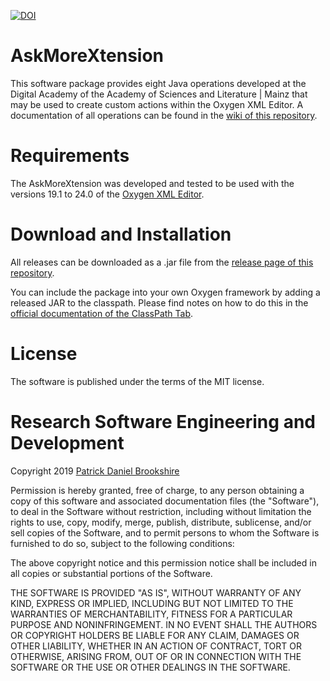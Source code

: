 [![DOI](https://zenodo.org/badge/228860529.svg)](https://zenodo.org/badge/latestdoi/228860529)

# AskMoreXtension

This software package provides eight Java operations developed at the Digital Academy of the Academy of Sciences and Literature | Mainz that may be used to create custom actions within the Oxygen XML Editor. A documentation of all operations can be found in the [wiki of this repository](https://github.com/digicademy/AskMoreXtension/wiki).


# Requirements
The AskMoreXtension was developed and tested to be used with the versions 19.1 to 24.0 of the [Oxygen XML Editor](https://www.oxygenxml.com/).


# Download and Installation
All releases can be downloaded as a .jar file from the [release page of this repository](https://github.com/digicademy/AskMoreXtension/releases).

You can include the package into your own Oxygen framework by adding a released JAR to the classpath. Please find notes on how to do this in the [official documentation of the ClassPath Tab](https://www.oxygenxml.com/doc/versions/19.1/ug-editor/topics/document-type-classpath-tab.html).


# License
The software is published under the terms of the MIT license.


# Research Software Engineering and Development

Copyright 2019 <a href="https://orcid.org/0000-0002-5843-7577">Patrick Daniel Brookshire</a>

Permission is hereby granted, free of charge, to any person obtaining a copy of this software and associated documentation files (the "Software"), to deal in the Software without restriction, including without limitation the rights to use, copy, modify, merge, publish, distribute, sublicense, and/or sell copies of the Software, and to permit persons to whom the Software is furnished to do so, subject to the following conditions:

The above copyright notice and this permission notice shall be included in all copies or substantial portions of the Software.

THE SOFTWARE IS PROVIDED "AS IS", WITHOUT WARRANTY OF ANY KIND, EXPRESS OR IMPLIED, INCLUDING BUT NOT LIMITED TO THE WARRANTIES OF MERCHANTABILITY, FITNESS FOR A PARTICULAR PURPOSE AND NONINFRINGEMENT. IN NO EVENT SHALL THE AUTHORS OR COPYRIGHT HOLDERS BE LIABLE FOR ANY CLAIM, DAMAGES OR OTHER LIABILITY, WHETHER IN AN ACTION OF CONTRACT, TORT OR OTHERWISE, ARISING FROM, OUT OF OR IN CONNECTION WITH THE SOFTWARE OR THE USE OR OTHER DEALINGS IN THE SOFTWARE.
